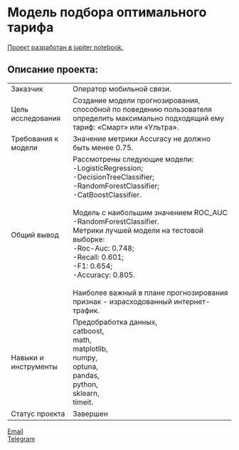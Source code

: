 # Модель подбора оптимального тарифа

[Проект разработан в jupiter notebook.](https://github.com/data-analyst-mr/data_science_projects/blob/main/mobile_tariff/mobil_tarif.ipynb)<br/>

## Описание проекта:
|   |  |
|---------------|-------------------|
|Заказчик| Оператор мобильной связи.|
|Цель исследования| Создание модели прогнозирования, способной по поведению пользователя определить максимально подходящий ему тариф: «Смарт» или «Ультра».|
|Требования к модели| Значение метрики Accuracy не должно быть менее 0.75.|
|Общий вывод|Рассмотрены следующие модели:<br/>-LogisticRegression;<br/>-DecisionTreeClassifier;<br/>-RandomForestClassifier;<br/>-CatBoostClassifier.<br/><br/>Модель с наибольшим значением ROC_AUC -RandomForestClassifier.<br/>Метрики лучшей модели на тестовой выборке:<br/>-Roc-Auc: 0.748;<br/>-Recall: 0.601;<br/>-F1: 0.654;<br/>-Accuracy: 0.805.<br/><br/>Наиболее важный в плане прогнозирования признак - израсходованный интернет-трафик.|
|Навыки и инструменты|Предобработка данных,<br/>catboost,<br/>math,<br/>matplotlib,<br/>numpy,<br/>optuna,<br/>pandas,<br/>python,<br/>sklearn,<br/>timeit.|
|Статус проекта| Завершен|


[Email](mailto:mikhail-shestakov-2022@bk.ru)<br/>
[Telegram](https://t.me/mshestakov1)


